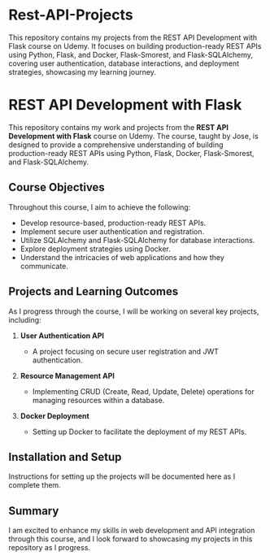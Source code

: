 # Rest-API-Projects
This repository contains my projects from the REST API Development with Flask course on Udemy. It focuses on building production-ready REST APIs using Python, Flask, and Docker, Flask-Smorest, and Flask-SQLAlchemy, covering user authentication, database interactions, and deployment strategies, showcasing my learning journey.


# REST API Development with Flask

This repository contains my work and projects from the **REST API Development with Flask** course on Udemy. The course, taught by Jose, is designed to provide a comprehensive understanding of building production-ready REST APIs using Python, Flask, Docker, Flask-Smorest, and Flask-SQLAlchemy.

## Course Objectives

Throughout this course, I aim to achieve the following:

- Develop resource-based, production-ready REST APIs.
- Implement secure user authentication and registration.
- Utilize SQLAlchemy and Flask-SQLAlchemy for database interactions.
- Explore deployment strategies using Docker.
- Understand the intricacies of web applications and how they communicate.

## Projects and Learning Outcomes

As I progress through the course, I will be working on several key projects, including:

1. **User Authentication API**
   - A project focusing on secure user registration and JWT authentication.

2. **Resource Management API**
   - Implementing CRUD (Create, Read, Update, Delete) operations for managing resources within a database.

3. **Docker Deployment**
   - Setting up Docker to facilitate the deployment of my REST APIs.

## Installation and Setup

Instructions for setting up the projects will be documented here as I complete them.

## Summary

I am excited to enhance my skills in web development and API integration through this course, and I look forward to showcasing my projects in this repository as I progress.
